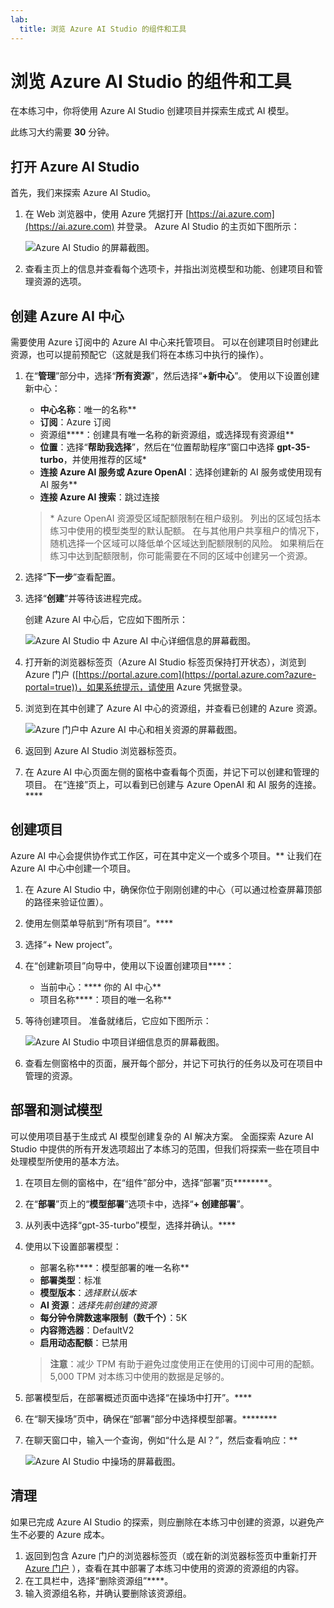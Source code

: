 ```yaml
---
lab:
  title: 浏览 Azure AI Studio 的组件和工具
---
```


# 浏览 Azure AI Studio 的组件和工具

在本练习中，你将使用 Azure AI Studio 创建项目并探索生成式 AI 模型。

此练习大约需要 **30** 分钟。

## 打开 Azure AI Studio

首先，我们来探索 Azure AI Studio。

1. 在 Web 浏览器中，使用 Azure 凭据打开 [https://ai.azure.com](https://ai.azure.com) 并登录。 Azure AI Studio 的主页如下图所示：

    ![Azure AI Studio 的屏幕截图。](./media/azure-ai-studio-home.png)

1. 查看主页上的信息并查看每个选项卡，并指出浏览模型和功能、创建项目和管理资源的选项。

## 创建 Azure AI 中心

需要使用 Azure 订阅中的 Azure AI 中心来托管项目。 可以在创建项目时创建此资源，也可以提前预配它（这就是我们将在本练习中执行的操作）。

1. 在“**管理**”部分中，选择“**所有资源**”，然后选择“**+新中心**”。 使用以下设置创建新中心：
    - **中心名称**：唯一的名称**
    - **订阅**：Azure 订阅
    - 资源组****：创建具有唯一名称的新资源组，或选择现有资源组**
    - **位置**：选择“**帮助我选择**”，然后在“位置帮助程序”窗口中选择 **gpt-35-turbo**，并使用推荐的区域\*
    - **连接 Azure AI 服务或 Azure OpenAI**：选择创建新的 AI 服务或使用现有 AI 服务**
    - **连接 Azure AI 搜索**：跳过连接

    > \* Azure OpenAI 资源受区域配额限制在租户级别。 列出的区域包括本练习中使用的模型类型的默认配额。 在与其他用户共享租户的情况下，随机选择一个区域可以降低单个区域达到配额限制的风险。 如果稍后在练习中达到配额限制，你可能需要在不同的区域中创建另一个资源。

1. 选择“**下一步**”查看配置。
1. 选择“**创建**”并等待该进程完成。
   
    创建 Azure AI 中心后，它应如下图所示：

    ![Azure AI Studio 中 Azure AI 中心详细信息的屏幕截图。](./media/azure-ai-resource.png)

1. 打开新的浏览器标签页（Azure AI Studio 标签页保持打开状态），浏览到 Azure 门户 ([https://portal.azure.com](https://portal.azure.com?azure-portal=true))，如果系统提示，请使用 Azure 凭据登录。
1. 浏览到在其中创建了 Azure AI 中心的资源组，并查看已创建的 Azure 资源。

    ![Azure 门户中 Azure AI 中心和相关资源的屏幕截图。](./media/azure-portal.png)

1. 返回到 Azure AI Studio 浏览器标签页。
1. 在 Azure AI 中心页面左侧的窗格中查看每个页面，并记下可以创建和管理的项目。 在“连接”页上，可以看到已创建与 Azure OpenAI 和 AI 服务的连接。****

## 创建项目

Azure AI 中心会提供协作式工作区，可在其中定义一个或多个项目。** 让我们在 Azure AI 中心中创建一个项目。

1. 在 Azure AI Studio 中，确保你位于刚刚创建的中心（可以通过检查屏幕顶部的路径来验证位置）。
1. 使用左侧菜单导航到“所有项目”。****
1. 选择“+ New project”。
1. 在“创建新项目”向导中，使用以下设置创建项目****：
    - 当前中心：**** 你的 AI 中心**
    - 项目名称****：项目的唯一名称**
1. 等待创建项目。 准备就绪后，它应如下图所示：

    ![Azure AI Studio 中项目详细信息页的屏幕截图。](./media/azure-ai-project.png)

1. 查看左侧窗格中的页面，展开每个部分，并记下可执行的任务以及可在项目中管理的资源。

## 部署和测试模型

可以使用项目基于生成式 AI 模型创建复杂的 AI 解决方案。 全面探索 Azure AI Studio 中提供的所有开发选项超出了本练习的范围，但我们将探索一些在项目中处理模型所使用的基本方法。

1. 在项目左侧的窗格中，在“组件”部分中，选择“部署”页********。
1. 在“**部署**”页上的“**模型部署**”选项卡中，选择“**+ 创建部署**”。
1. 从列表中选择“gpt-35-turbo”模型，选择并确认。****
1. 使用以下设置部署模型：
    - 部署名称****：模型部署的唯一名称**
    - **部署类型**：标准
    - **模型版本**：*选择默认版本*
    - **AI 资源**：*选择先前创建的资源*
    - **每分钟令牌数速率限制（数千个）**：5K
    - **内容筛选器**：DefaultV2
    - **启用动态配额**：已禁用
      
    > **注意**：减少 TPM 有助于避免过度使用正在使用的订阅中可用的配额。 5,000 TPM 对本练习中使用的数据是足够的。

1. 部署模型后，在部署概述页面中选择“在操场中打开”。****
1. 在“聊天操场”页中，确保在“部署”部分中选择模型部署。********
1. 在聊天窗口中，输入一个查询，例如“什么是 AI？”，然后查看响应：**

    ![Azure AI Studio 中操场的屏幕截图。](./media/playground.png)

## 清理

如果已完成 Azure AI Studio 的探索，则应删除在本练习中创建的资源，以避免产生不必要的 Azure 成本。

1. 返回到包含 Azure 门户的浏览器标签页（或在新的浏览器标签页中重新打开 [Azure 门户](https://portal.azure.com?azure-portal=true) ），查看在其中部署了本练习中使用的资源的资源组的内容。
1. 在工具栏中，选择“删除资源组”****。
1. 输入资源组名称，并确认要删除该资源组。
